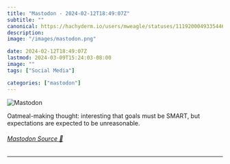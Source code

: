 ```yaml
---
title: "Mastodon - 2024-02-12T18:49:07Z"
subtitle: ""
canonical: https://hachyderm.io/users/mweagle/statuses/111920004933544697
description:
image: "/images/mastodon.png"

date: 2024-02-12T18:49:07Z
lastmod: 2024-03-09T15:24:03-08:00
image: ""
tags: ["Social Media"]

categories: ["mastodon"]
---
```

![Mastodon](/images/mastodon.png)

<p>Oatmeal-making thought: interesting that goals must be SMART, but expectations are expected to be unreasonable.</p>


###### [Mastodon Source 🐘](https://hachyderm.io/@mweagle/111920004933544697)

___
